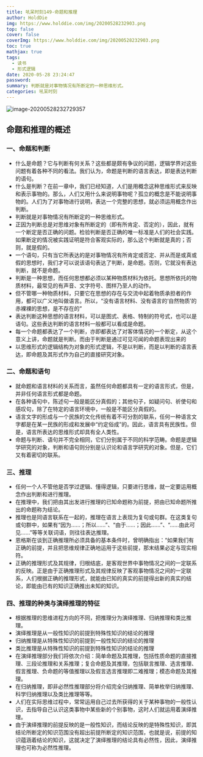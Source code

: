 ```yaml
---
title: 吼呆时刻149-命题和推理
author: HoldDie
img: https://www.holddie.com/img/20200528232903.png
top: false
cover: false
coverImg: https://www.holddie.com/img/20200528232903.png
toc: true
mathjax: true
tags:
  - 读书
  - 形式逻辑
date: 2020-05-28 23:24:47
password:
summary: 判断就是对事物情况有所断定的一种思维形式。
categories: 吼呆时刻
---
```


![image-20200528232729357](https://www.holddie.com/img/20200528232903.png)



## 命题和推理的概述

### 一、命题和判断

- 什么是命题？它与判断有何关系？这些都是颇有争议的问题，逻辑学界对这些问题有着各种不同的看法。我们认为，命题是判断的语言表达，即是表达判断的语句。
- 什么是判断？在前一章中，我们已经知道，人们是用概念这种思维形式来反映和表示事物的。那么，人们又用什么来说明事物呢？孤立的概念是不能说明事物的。人们为了对事物进行说明，表达一个完整的思想，就必须运用概念作出判断。
- 判断就是对事物情况有所断定的一种思维形式。
- 正因为判断总是对思维对象有所断定的（即有所肯定、否定的），因此，就有一个断定是否正确的问题。检验判断是否正确的唯一标准是人们的社会实践。如果断定的情况被实践证明是符合客观实际的，那么这个判断就是真的；否则，就是假的。
- 一个语句，只有当它所表达的是对事物情况有所肯定或否定、并从而是或真或假的思想时，我们才可以说该语句表达了判断，是命题。否则，它就没有表达判断，就不是命题。
- 判断是一种思想，而任何思想都必须以某种物质材料为依托。思想所依托的物质材料，最常见的有声音、文字符号、图样乃至人的动作。
- 但不管哪一种物质材料，只要它在思想的存在与交流中起着物质承担者的作用，都可以广义地叫做语言。所以，“没有语言材料、没有语言的‘自然物质’的赤裸裸的思想，是不存在的”
- 表达判断这种思想的语言材料，可以是图式、表格、特制的符号式，也可以是语句。这些表达判断的语言材料一般都可以看成是命题。
- 每一个命题都表达了一个判断，亦即都表达了对客体情况的一个断定，从这个意义上讲，命题就是判断。而由于判断是通过可见可闻的命题表现出来的
- 以思维形式的逻辑结构为对象的形式逻辑，不是以判断，而是以判断的语言表达，即命题及其形式作为自己的直接研究对象。

### 二、命题和语句

- 就命题和语言材料的关系而言，虽然任何命题都具有一定的语言形式，但是，并非任何语言形式都是命题。
- 在各种语句中，陈述句一般是能区分真假的；其他句子，如疑问句、祈使句和感叹句，除了在特定的语言环境中，一般是不能区分真假的。
- 语言文字的形成与一个民族的文化传统有着不可分割的联系，任何一种语言文字都是在某一民族的形成和发展中“约定俗成”的。因此，语言具有民族性。但是，语言所表达的思维形式却具有全人类性。
- 命题与判断、语句并不完全相同，它们分别属于不同的科学范畴。命题是逻辑学研究的对象，判断和语句则分别是认识论和语言学研究的对象。但是，它们又有着密切的联系。

### 三、推理

- 任何一个人不管他是否学过逻辑、懂得逻辑，只要进行思维，就一定要运用概念作出判断和进行推理。
- 在推理中，我们把由其出发进行推理的已知命题称为前提，把由已知命题所推出的命题称为结论。
- 推理也是同语言联系在一起的，推理在语言上表现为复句或句群。在这类复句或句群中，如果有“因为……；所以……”、“由于……；因此……”、“……由此可见……”等等关联词语，则往往表达推理。
- 恩格斯在谈到正确推理所必须具备的基本条件时，曾明确指出：“如果我们有正确的前提，并且把思维规律正确地运用于这些前提，那末结果必定与现实相符。
- 正确的推理形式及其规律，归根结底，是客观世界中事物情况之间的一定联系的反映。正是由于正确推理形式及其规律反映了客观事物情况之间的一定联系，人们根据正确的推理形式，就能由已知的真实的前提得出新的真实的结论，即能由已有的知识正确推出未知的知识。

### 四、推理的种类与演绎推理的特征

- 根据推理的思维进程方向的不同，把推理分为演绎推理、归纳推理和类比推理。
- 演绎推理是从一般性知识的前提到特殊性知识的结论的推理
- 归纳推理是从特殊性知识的前提到一般性知识的结论的推理
- 类比推理是从特殊性知识的前提到特殊性知识的结论的推理
- 在演绎推理部分我们将依次介绍：简单命题及其推理，包括性质命题的直接推理、三段论推理和关系推理；复合命题及其推理，包括联言推理、选言推理、假言推理、负命题的等值推理以及假言选言推理即二难推理；模态命题及其推理。
- 在归纳推理，即非必然性推理部分将介绍完全归纳推理、简单枚举归纳推理、科学归纳推理以及类比推理等等。
- 人们在实际思维过程中，常常运用自己过去所获得的关于某种事物的一般性认识，去指导自己认识这类事物中某些新的个别事物，这时人们就运用着演绎推理。
- 由于演绎推理的前提反映的是一般性知识，而结论反映的是特殊性知识，即其结论所断定的知识范围没有超出前提所断定的知识范围，也就是说，前提的知识蕴涵着结论的知识，这就决定了演绎推理的结论具有必然性，因此，演绎推理也可称为必然性推理。